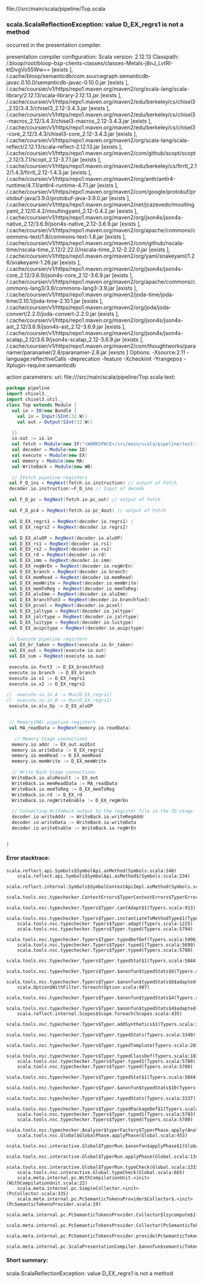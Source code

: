 file://<WORKSPACE>/src/main/scala/pipeline/Top.scala
### scala.ScalaReflectionException: value D_EX_regrs1 is not a method

occurred in the presentation compiler.

presentation compiler configuration:
Scala version: 2.12.13
Classpath:
<WORKSPACE>/.bloop/root/bloop-bsp-clients-classes/classes-Metals-j8nJ_LvtRI-ktDvgVo55Ww== [exists ], <HOME>/.cache/bloop/semanticdb/com.sourcegraph.semanticdb-javac.0.10.0/semanticdb-javac-0.10.0.jar [exists ], <HOME>/.cache/coursier/v1/https/repo1.maven.org/maven2/org/scala-lang/scala-library/2.12.13/scala-library-2.12.13.jar [exists ], <HOME>/.cache/coursier/v1/https/repo1.maven.org/maven2/edu/berkeley/cs/chisel3_2.12/3.4.3/chisel3_2.12-3.4.3.jar [exists ], <HOME>/.cache/coursier/v1/https/repo1.maven.org/maven2/edu/berkeley/cs/chisel3-macros_2.12/3.4.3/chisel3-macros_2.12-3.4.3.jar [exists ], <HOME>/.cache/coursier/v1/https/repo1.maven.org/maven2/edu/berkeley/cs/chisel3-core_2.12/3.4.3/chisel3-core_2.12-3.4.3.jar [exists ], <HOME>/.cache/coursier/v1/https/repo1.maven.org/maven2/org/scala-lang/scala-reflect/2.12.13/scala-reflect-2.12.13.jar [exists ], <HOME>/.cache/coursier/v1/https/repo1.maven.org/maven2/com/github/scopt/scopt_2.12/3.7.1/scopt_2.12-3.7.1.jar [exists ], <HOME>/.cache/coursier/v1/https/repo1.maven.org/maven2/edu/berkeley/cs/firrtl_2.12/1.4.3/firrtl_2.12-1.4.3.jar [exists ], <HOME>/.cache/coursier/v1/https/repo1.maven.org/maven2/org/antlr/antlr4-runtime/4.7.1/antlr4-runtime-4.7.1.jar [exists ], <HOME>/.cache/coursier/v1/https/repo1.maven.org/maven2/com/google/protobuf/protobuf-java/3.9.0/protobuf-java-3.9.0.jar [exists ], <HOME>/.cache/coursier/v1/https/repo1.maven.org/maven2/net/jcazevedo/moultingyaml_2.12/0.4.2/moultingyaml_2.12-0.4.2.jar [exists ], <HOME>/.cache/coursier/v1/https/repo1.maven.org/maven2/org/json4s/json4s-native_2.12/3.6.9/json4s-native_2.12-3.6.9.jar [exists ], <HOME>/.cache/coursier/v1/https/repo1.maven.org/maven2/org/apache/commons/commons-text/1.8/commons-text-1.8.jar [exists ], <HOME>/.cache/coursier/v1/https/repo1.maven.org/maven2/com/github/nscala-time/nscala-time_2.12/2.22.0/nscala-time_2.12-2.22.0.jar [exists ], <HOME>/.cache/coursier/v1/https/repo1.maven.org/maven2/org/yaml/snakeyaml/1.26/snakeyaml-1.26.jar [exists ], <HOME>/.cache/coursier/v1/https/repo1.maven.org/maven2/org/json4s/json4s-core_2.12/3.6.9/json4s-core_2.12-3.6.9.jar [exists ], <HOME>/.cache/coursier/v1/https/repo1.maven.org/maven2/org/apache/commons/commons-lang3/3.9/commons-lang3-3.9.jar [exists ], <HOME>/.cache/coursier/v1/https/repo1.maven.org/maven2/joda-time/joda-time/2.10.1/joda-time-2.10.1.jar [exists ], <HOME>/.cache/coursier/v1/https/repo1.maven.org/maven2/org/joda/joda-convert/2.2.0/joda-convert-2.2.0.jar [exists ], <HOME>/.cache/coursier/v1/https/repo1.maven.org/maven2/org/json4s/json4s-ast_2.12/3.6.9/json4s-ast_2.12-3.6.9.jar [exists ], <HOME>/.cache/coursier/v1/https/repo1.maven.org/maven2/org/json4s/json4s-scalap_2.12/3.6.9/json4s-scalap_2.12-3.6.9.jar [exists ], <HOME>/.cache/coursier/v1/https/repo1.maven.org/maven2/com/thoughtworks/paranamer/paranamer/2.8/paranamer-2.8.jar [exists ]
Options:
-Xsource:2.11 -language:reflectiveCalls -deprecation -feature -Xcheckinit -Yrangepos -Xplugin-require:semanticdb


action parameters:
uri: file://<WORKSPACE>/src/main/scala/pipeline/Top.scala
text:
```scala
package pipeline
import chisel3._
import chisel3.util._
class Top extends Module {
  val io = IO(new Bundle {
    val in = Input(SInt(32.W))
    val out = Output(SInt(32.W))

  })
  io.out := io.in
  val fetch = Module(new IF("<WORKSPACE>/src/main/scala/pipeline/test.txt"))
  val decoder = Module(new ID)
  val execute = Module(new EX)
  val memory = Module(new MA)
  val WriteBack = Module(new WB)

  // IFetch pipeline registers
 val F_D_ins = RegNext(fetch.io.instruction) // output of Fetch
 decoder.io.instruction:=F_D_ins // Input of decode

 val F_D_pc = RegNext(fetch.io.pc_out) // output of Fetch

 val F_D_pc4 = RegNext(fetch.io.pc_4out) // output of Fetch

 val D_EX_regrs1 = RegNext(decoder.io.regrs1) /
 val D_EX_regrs2 = RegNext(decoder.io.regrs2)

 val D_EX_aluOP = RegNext(decoder.io.aluOP)
 val D_EX_rs1 = RegNext(decoder.io.rs1)
 val D_EX_rs2 = RegNext(decoder.io.rs2)
 val D_EX_rd = RegNext(decoder.io.rd)
 val D_EX_imm = RegNext(decoder.io.imm)
 val D_EX_regWrEn = RegNext(decoder.io.regWrEn)
 val D_EX_branch = RegNext(decoder.io.branch)
 val D_EX_memRead = RegNext(decoder.io.memRead)
 val D_EX_memWrite = RegNext(decoder.io.memWrite)
 val D_EX_memToReg = RegNext(decoder.io.memToReg)
 val D_EX_aluImm = RegNext(decoder.io.aluImm)
 val D_EX_branchfun3 = RegNext(decoder.io.branchfun3)
 val D_EX_pcsel = RegNext(decoder.io.pcsel)
 val D_EX_jaltype = RegNext(decoder.io.jaltype)
 val D_EX_jalrtype = RegNext(decoder.io.jalrtype)
 val D_EX_luitype = RegNext(decoder.io.luitype)
 val D_EX_auipctype = RegNext(decoder.io.auipctype)
 
 // Execute pipeline registers
 val EX_br_taken = RegNext(execute.io.br_taken)
 val EX_out = RegNext(execute.io.out)
 val EX_sum = RegNext(execute.io.sum)

 execute.io.fnct3 := D_EX_branchfun3
 execute.io.branch := D_EX_branch
 execute.io.x1 := D_EX_regrs1
 execute.io.x2 := D_EX_regrs2

//  execute.io.in_A := Mux(D_EX_regrs1)
//  execute.io.in_B := Mux(D_EX_regrs2)
 execute.io.alu_Op := D_EX_aluOP


 // Memory(MA) pipeline registers
 val MA_readData = RegNext(memory.io.readData)

   // Memory Stage connections
  memory.io.addr := EX_out.asUInt
  memory.io.writeData := D_EX_regrs2
  memory.io.memRead := D_EX_memRead
  memory.io.memWrite := D_EX_memWrite

  // Write Back Stage connections
  WriteBack.io.aluResult := EX_out
  WriteBack.io.memReadData := MA_readData
  WriteBack.io.memToReg := D_EX_memToReg
  WriteBack.io.rd := D_EX_rd
  WriteBack.io.regWriteEnable := D_EX_regWrEn

  // Connecting WriteBack output to the register file in the ID stage
  decoder.io.writeAddr := WriteBack.io.writeRegAddr
  decoder.io.writeData := WriteBack.io.writeData
  decoder.io.writeEnable := WriteBack.io.regWrEn


}

```



#### Error stacktrace:

```
scala.reflect.api.Symbols$SymbolApi.asMethod(Symbols.scala:240)
	scala.reflect.api.Symbols$SymbolApi.asMethod$(Symbols.scala:234)
	scala.reflect.internal.Symbols$SymbolContextApiImpl.asMethod(Symbols.scala:100)
	scala.tools.nsc.typechecker.ContextErrors$TyperContextErrors$TyperErrorGen$.MissingArgsForMethodTpeError(ContextErrors.scala:682)
	scala.tools.nsc.typechecker.Typers$Typer.cantAdapt$1(Typers.scala:913)
	scala.tools.nsc.typechecker.Typers$Typer.instantiateToMethodType$1(Typers.scala:944)
	scala.tools.nsc.typechecker.Typers$Typer.adapt(Typers.scala:1225)
	scala.tools.nsc.typechecker.Typers$Typer.typed(Typers.scala:5794)
	scala.tools.nsc.typechecker.Typers$Typer.typedDefDef(Typers.scala:5996)
	scala.tools.nsc.typechecker.Typers$Typer.typed1(Typers.scala:5699)
	scala.tools.nsc.typechecker.Typers$Typer.typed(Typers.scala:5780)
	scala.tools.nsc.typechecker.Typers$Typer.typedStat$1(Typers.scala:5844)
	scala.tools.nsc.typechecker.Typers$Typer.$anonfun$typedStats$6(Typers.scala:3290)
	scala.tools.nsc.typechecker.Typers$Typer.$anonfun$typedStats$6$adapted(Typers.scala:3287)
	scala.Option$WithFilter.foreach(Option.scala:407)
	scala.tools.nsc.typechecker.Typers$Typer.$anonfun$typedStats$4(Typers.scala:3287)
	scala.tools.nsc.typechecker.Typers$Typer.$anonfun$typedStats$4$adapted(Typers.scala:3285)
	scala.reflect.internal.Scopes$Scope.foreach(Scopes.scala:435)
	scala.tools.nsc.typechecker.Typers$Typer.addSynthetics$1(Typers.scala:3285)
	scala.tools.nsc.typechecker.Typers$Typer.typedStats(Typers.scala:3349)
	scala.tools.nsc.typechecker.Typers$Typer.typedTemplate(Typers.scala:2019)
	scala.tools.nsc.typechecker.Typers$Typer.typedClassDef(Typers.scala:1832)
	scala.tools.nsc.typechecker.Typers$Typer.typed1(Typers.scala:5700)
	scala.tools.nsc.typechecker.Typers$Typer.typed(Typers.scala:5780)
	scala.tools.nsc.typechecker.Typers$Typer.typedStat$1(Typers.scala:5844)
	scala.tools.nsc.typechecker.Typers$Typer.$anonfun$typedStats$10(Typers.scala:3337)
	scala.tools.nsc.typechecker.Typers$Typer.typedStats(Typers.scala:3337)
	scala.tools.nsc.typechecker.Typers$Typer.typedPackageDef$1(Typers.scala:5410)
	scala.tools.nsc.typechecker.Typers$Typer.typed1(Typers.scala:5703)
	scala.tools.nsc.typechecker.Typers$Typer.typed(Typers.scala:5780)
	scala.tools.nsc.typechecker.Analyzer$typerFactory$TyperPhase.apply(Analyzer.scala:116)
	scala.tools.nsc.Global$GlobalPhase.applyPhase(Global.scala:453)
	scala.tools.nsc.interactive.Global$TyperRun.$anonfun$applyPhase$1(Global.scala:1340)
	scala.tools.nsc.interactive.Global$TyperRun.applyPhase(Global.scala:1340)
	scala.tools.nsc.interactive.Global$TyperRun.typeCheck(Global.scala:1333)
	scala.tools.nsc.interactive.Global.typeCheck(Global.scala:665)
	scala.meta.internal.pc.WithCompilationUnit.<init>(WithCompilationUnit.scala:22)
	scala.meta.internal.pc.SimpleCollector.<init>(PcCollector.scala:335)
	scala.meta.internal.pc.PcSemanticTokensProvider$Collector$.<init>(PcSemanticTokensProvider.scala:19)
	scala.meta.internal.pc.PcSemanticTokensProvider.Collector$lzycompute$1(PcSemanticTokensProvider.scala:19)
	scala.meta.internal.pc.PcSemanticTokensProvider.Collector(PcSemanticTokensProvider.scala:19)
	scala.meta.internal.pc.PcSemanticTokensProvider.provide(PcSemanticTokensProvider.scala:73)
	scala.meta.internal.pc.ScalaPresentationCompiler.$anonfun$semanticTokens$1(ScalaPresentationCompiler.scala:179)
```
#### Short summary: 

scala.ScalaReflectionException: value D_EX_regrs1 is not a method